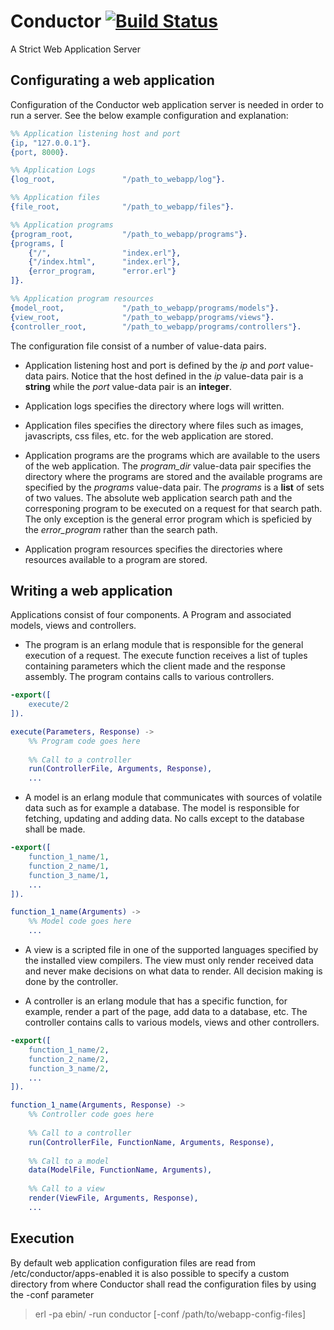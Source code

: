 # Conductor [![Build Status](https://travis-ci.org/lordmetroid/conductor.svg?branch=master)](https://travis-ci.org/lordmetroid/conductor)
A Strict Web Application Server

## Configurating a web application
Configuration of the Conductor web application server is needed in order to
run a server. See the below example configuration and explanation:

```erlang
%% Application listening host and port
{ip, "127.0.0.1"}.
{port, 8000}.

%% Application Logs
{log_root,               "/path_to_webapp/log"}.

%% Application files
{file_root,              "/path_to_webapp/files"}.

%% Application programs
{program_root,           "/path_to_webapp/programs"}.
{programs, [
    {"/",                "index.erl"},
    {"/index.html",      "index.erl"},
	{error_program,      "error.erl"}
]}.

%% Application program resources
{model_root,             "/path_to_webapp/programs/models"}.
{view_root,              "/path_to_webapp/programs/views"}.
{controller_root,        "/path_to_webapp/programs/controllers"}.
```
The configuration file consist of a number of value-data pairs.

* Application listening host and port is defined by the _ip_ and _port_ 
value-data pairs. Notice that the host defined in the _ip_ value-data pair 
is a __string__ while the _port_ value-data pair is an __integer__.

* Application logs specifies the directory where logs will written.

* Application files specifies the directory where files such as images, 
javascripts, css files, etc. for the web application are stored.

* Application programs are the programs which are available to the users
of the web application. The _program_dir_ value-data pair specifies the 
directory where the programs are stored and the available programs are 
specified by the _programs_ value-data pair. The _programs_ is a __list__ 
of sets of two values. The absolute web application search path and the 
corresponing program to be executed on a request for that search path.
The only exception is the general error program which is speficied by the
_error_program_ rather than the search path.

* Application program resources specifies the directories where resources 
available to a program are stored.

## Writing a web application
Applications consist of four components. A Program and associated models, 
views and controllers.

* The program is an erlang module that is responsible for the general 
execution of a request. The execute function receives a list of tuples 
containing parameters which the client made and the response assembly. 
The program contains calls to various controllers.

```Erlang
-export([
	execute/2
]).

execute(Parameters, Response) ->
	%% Program code goes here
	
	%% Call to a controller
	run(ControllerFile, Arguments, Response),
	...
```

* A model is an erlang module that communicates with sources of volatile data 
such as for example a database. The model is responsible for fetching, 
updating and adding data. No calls except to the database shall be made.

```Erlang
-export([
	function_1_name/1,
	function_2_name/1,
	function_3_name/1,
	...
]).

function_1_name(Arguments) ->
	%% Model code goes here
	...
```

* A view is a scripted file in one of the supported languages specified 
by the installed view compilers. The view must only render received data 
and never make decisions on what data to render. All decision making is 
done by the controller.

* A controller is an erlang module that has a specific function, for example, 
render a part of the page, add data to a database, etc. The controller contains 
calls to various models, views and other controllers.

```Erlang
-export([
	function_1_name/2,
	function_2_name/2,
	function_3_name/2,
	...
]).

function_1_name(Arguments, Response) ->
	%% Controller code goes here
	
	%% Call to a controller
	run(ControllerFile, FunctionName, Arguments, Response),
	
	%% Call to a model
	data(ModelFile, FunctionName, Arguments),
	
	%% Call to a view
	render(ViewFile, Arguments, Response),
	...
```

## Execution
By default web application configuration files are read from
/etc/conductor/apps-enabled it is also possible to specify a custom directory
from where Conductor shall read the configuration files by using the -conf
parameter

> erl -pa ebin/ -run conductor [-conf /path/to/webapp-config-files]

